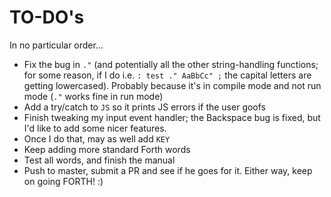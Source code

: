 # TO-DO's

In no particular order...

* Fix the bug in `."` (and potentially all the other string-handling functions; for some reason, if I do i.e. `: test ." AaBbCc" ;` the capital letters are getting lowercased).  Probably because it's in compile mode and not run mode (`."` works fine in run mode)
* Add a try/catch to `JS` so it prints JS errors if the user goofs
* Finish tweaking my input event handler; the Backspace bug is fixed, but I'd like to add some nicer features.
* Once I do that, may as well add `KEY`
* Keep adding more standard Forth words
* Test all words, and finish the manual
* Push to master, submit a PR and see if he goes for it.  Either way, keep on going FORTH! :)
